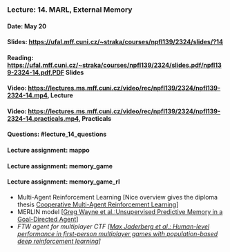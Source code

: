 ### Lecture: 14. MARL, External Memory
#### Date: May 20
#### Slides: https://ufal.mff.cuni.cz/~straka/courses/npfl139/2324/slides/?14
#### Reading: https://ufal.mff.cuni.cz/~straka/courses/npfl139/2324/slides.pdf/npfl139-2324-14.pdf,PDF Slides
#### Video: https://lectures.ms.mff.cuni.cz/video/rec/npfl139/2324/npfl139-2324-14.mp4, Lecture
#### Video: https://lectures.ms.mff.cuni.cz/video/rec/npfl139/2324/npfl139-2324-14.practicals.mp4, Practicals
#### Questions: #lecture_14_questions
#### Lecture assignment: mappo
#### Lecture assignment: memory_game
#### Lecture assignment: memory_game_rl

- Multi-Agent Reinforcement Learning [Nice overview gives the diploma thesis [Cooperative Multi-Agent Reinforcement Learning](https://dspace.cuni.cz/handle/20.500.11956/127431)]
- MERLIN model [[Greg Wayne et al.:Unsupervised Predictive Memory in a Goal-Directed Agent](https://arxiv.org/abs/1803.10760)]
- _FTW agent for multiplayer CTF [[Max Jaderberg et al.: Human-level performance in first-person multiplayer games with population-based deep reinforcement learning](https://arxiv.org/abs/1807.01281)]_
